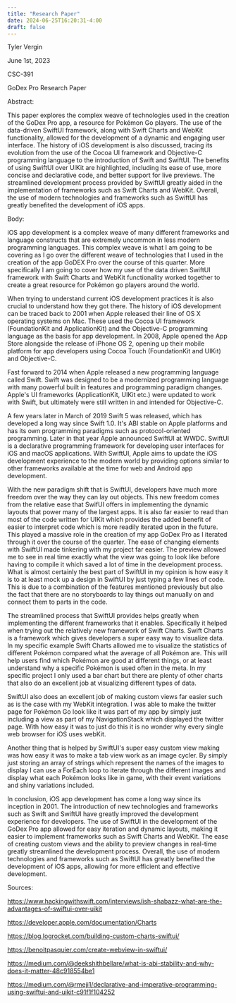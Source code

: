 ```yaml
---
title: "Research Paper"
date: 2024-06-25T16:20:31-4:00
draft: false
---
```


Tyler Vergin

June 1st, 2023

CSC-391

GoDex Pro Research Paper

Abstract:

This paper explores the complex weave of technologies used in the
creation of the GoDex Pro app, a resource for Pokémon Go players. The
use of the data-driven SwiftUI framework, along with Swift Charts and
WebKit functionality, allowed for the development of a dynamic and
engaging user interface. The history of iOS development is also
discussed, tracing its evolution from the use of the Cocoa UI framework
and Objective-C programming language to the introduction of Swift and
SwiftUI. The benefits of using SwiftUI over UIKit are highlighted,
including its ease of use, more concise and declarative code, and better
support for live previews. The streamlined development process provided
by SwiftUI greatly aided in the implementation of frameworks such as
Swift Charts and WebKit. Overall, the use of modern technologies and
frameworks such as SwiftUI has greatly benefited the development of iOS
apps.

Body:

iOS app development is a complex weave of many different frameworks and
language constructs that are extremely uncommon in less modern
programming languages. This complex weave is what I am going to be
covering as I go over the different weave of technologies that I used in
the creation of the app GoDEX Pro over the course of this quarter. More
specifically I am going to cover how my use of the data driven SwiftUI
framework with Swift Charts and WebKit functionality worked together to
create a great resource for Pokémon go players around the world.

When trying to understand current iOS development practices it is also
crucial to understand how they got there. The history of iOS development
can be traced back to 2001 when Apple released their line of OS X
operating systems on Mac. These used the Cocoa UI framework
(FoundationKit and ApplicationKit) and the Objective-C programming
language as the basis for app development. In 2008, Apple opened the App
Store alongside the release of iPhone OS 2, opening up their mobile
platform for app developers using Cocoa Touch (FoundationKit and UIKit)
and Objective-C.

Fast forward to 2014 when Apple released a new programming language
called Swift. Swift was designed to be a modernized programming language
with many powerful built in features and programming paradigm changes.
Apple's UI frameworks (ApplicationKit, UIKit etc.) were updated to work
with Swift, but ultimately were still written in and intended for
Objective-C.

A few years later in March of 2019 Swift 5 was released, which has
developed a long way since Swift 1.0. It's ABI stable on Apple platforms
and has its own programming paradigms such as protocol-oriented
programming. Later in that year Apple announced SwiftUI at WWDC. SwiftUI
is a declarative programming framework for developing user interfaces
for iOS and macOS applications. With SwiftUI, Apple aims to update the
iOS development experience to the modern world by providing options
similar to other frameworks available at the time for web and Android
app development.

With the new paradigm shift that is SwiftUI, developers have much more
freedom over the way they can lay out objects. This new freedom comes
from the relative ease that SwifUI offers in implementing the dynamic
layouts that power many of the largest apps. It is also far easier to
read than most of the code written for UIKit which provides the added
benefit of easier to interpret code which is more readily iterated upon
in the future. This played a massive role in the creation of my app
GoDex Pro as I iterated through it over the course of the quarter. The
ease of changing elements with SwiftUI made tinkering with my project
far easier. The preview allowed me to see in real time exactly what the
view was going to look like before having to compile it which saved a
lot of time in the development process. What is almost certainly the
best part of SwiftUI in my opinion is how easy it is to at least mock up
a design in SwiftUI by just typing a few lines of code. This is due to a
combination of the features mentioned previously but also the fact that
there are no storyboards to lay things out manually on and connect them
to parts in the code.

The streamlined process that SwiftUI provides helps greatly when
implementing the different frameworks that it enables. Specifically it
helped when trying out the relatively new framework of Swift Charts.
Swift Charts is a framework which gives developers a super easy way to
visualize data. In my specific example Swift Charts allowed me to
visualize the statistics of different Pokémon compared what the average
of all Pokémon are. This will help users find which Pokémon are good at
different things, or at least understand why a specific Pokémon is used
often in the meta. In my specific project I only used a bar chart but
there are plenty of other charts that also do an excellent job at
visualizing different types of data.

SwiftUI also does an excellent job of making custom views far easier
such as is the case with my WebKit integration. I was able to make the
twitter page for Pokémon Go look like it was part of my app by simply
just including a view as part of my NavigationStack which displayed the
twitter page. With how easy it was to just do this it is no wonder why
every single web browser for iOS uses webKit.

Another thing that is helped by SwiftUI's super easy custom view making
was how easy it was to make a tab view work as an image cycler. By
simply just storing an array of strings which represent the names of the
images to display I can use a ForEach loop to iterate through the
different images and display what each Pokémon looks like in game, with
their event variations and shiny variations included.

In conclusion, iOS app development has come a long way since its
inception in 2001. The introduction of new technologies and frameworks
such as Swift and SwiftUI have greatly improved the development
experience for developers. The use of SwiftUI in the development of the
GoDex Pro app allowed for easy iteration and dynamic layouts, making it
easier to implement frameworks such as Swift Charts and WebKit. The ease
of creating custom views and the ability to preview changes in real-time
greatly streamlined the development process. Overall, the use of modern
technologies and frameworks such as SwiftUI has greatly benefited the
development of iOS apps, allowing for more efficient and effective
development.

Sources:

<https://www.hackingwithswift.com/interviews/ish-shabazz-what-are-the-advantages-of-swiftui-over-uikit>

<https://developer.apple.com/documentation/Charts>

<https://blog.logrocket.com/building-custom-charts-swiftui/>

<https://benoitpasquier.com/create-webview-in-swiftui/>

<https://medium.com/@deekshithbellare/what-is-abi-stability-and-why-does-it-matter-48c918554be1>

<https://medium.com/@rmeji1/declarative-and-imperative-programming-using-swiftui-and-uikit-c91f1f104252>
